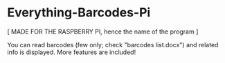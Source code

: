 # Everything-Barcodes-Pi
[ MADE FOR THE RASPBERRY PI, hence the name of the program ]

You can read barcodes (few only; check "barcodes list.docx") and related info is displayed. More features are included!
